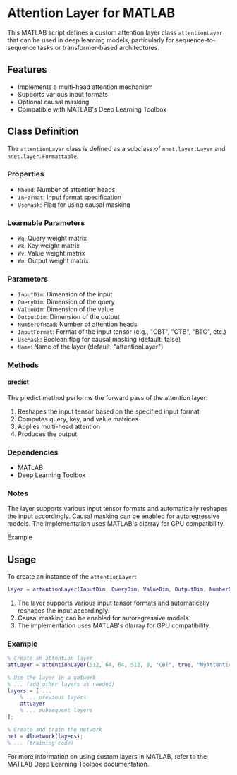 # Attention Layer for MATLAB

This MATLAB script defines a custom attention layer class `attentionLayer` that can be used in deep learning models, particularly for sequence-to-sequence tasks or transformer-based architectures.

## Features

- Implements a multi-head attention mechanism
- Supports various input formats
- Optional causal masking
- Compatible with MATLAB's Deep Learning Toolbox

## Class Definition

The `attentionLayer` class is defined as a subclass of `nnet.layer.Layer` and `nnet.layer.Formattable`.

### Properties

- `Nhead`: Number of attention heads
- `InFormat`: Input format specification
- `UseMask`: Flag for using causal masking

### Learnable Parameters

- `Wq`: Query weight matrix
- `Wk`: Key weight matrix
- `Wv`: Value weight matrix
- `Wo`: Output weight matrix
  
### Parameters

- `InputDim`: Dimension of the input
- `QueryDim`: Dimension of the query
- `ValueDim`: Dimension of the value
- `OutputDim`: Dimension of the output
- `NumberOfHead`: Number of attention heads
- `InputFormat`: Format of the input tensor (e.g., "CBT", "CTB", "BTC", etc.)
- `UseMask`: Boolean flag for causal masking (default: false)
- `Name`: Name of the layer (default: "attentionLayer")

### Methods
#### predict
The predict method performs the forward pass of the attention layer:
1. Reshapes the input tensor based on the specified input format
2. Computes query, key, and value matrices
3. Applies multi-head attention
4. Produces the output

### Dependencies

- MATLAB
- Deep Learning Toolbox

### Notes

The layer supports various input tensor formats and automatically reshapes the input accordingly.
Causal masking can be enabled for autoregressive models.
The implementation uses MATLAB's dlarray for GPU compatibility.

Example

## Usage

To create an instance of the `attentionLayer`:

```matlab
layer = attentionLayer(InputDim, QueryDim, ValueDim, OutputDim, NumberOfHead, InputFormat, UseMask, Name)
```
1. The layer supports various input tensor formats and automatically reshapes the input accordingly.
2. Causal masking can be enabled for autoregressive models.
3. The implementation uses MATLAB's dlarray for GPU compatibility.

### Example 
```matlab
% Create an attention layer
attLayer = attentionLayer(512, 64, 64, 512, 8, "CBT", true, "MyAttentionLayer");

% Use the layer in a network
% ... (add other layers as needed)
layers = [ ...
    % ... previous layers
    attLayer
    % ... subsequent layers
];

% Create and train the network
net = dlnetwork(layers);
% ... (training code)
```
For more information on using custom layers in MATLAB, refer to the MATLAB Deep Learning Toolbox documentation.
